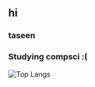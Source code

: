 ## hi
### taseen 
### Studying compsci :(

![Top Langs](https://github-readme-stats-rho-three-25.vercel.app/api/top-langs/?username=Yabek9000&layout=compact&theme=dark&cache_seconds=0)
